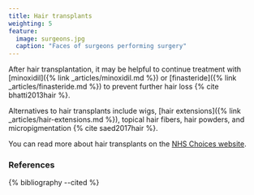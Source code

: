 ```yaml
---
title: Hair transplants
weighting: 5
feature:
  image: surgeons.jpg
  caption: "Faces of surgeons performing surgery"
---
```


After hair transplantation, it may be helpful to continue treatment with [minoxidil]({% link _articles/minoxidil.md %}) or [finasteride]({% link _articles/finasteride.md %}) to prevent further hair loss {% cite bhatti2013hair %}.

Alternatives to hair transplants include wigs, [hair extensions]({% link _articles/hair-extensions.md %}), topical hair fibers, hair powders, and micropigmentation {% cite saed2017hair %}.

You can read more about hair transplants on the [NHS Choices website](http://www.nhs.uk/Conditions/cosmetic-treatments-guide/Pages/hair-transplant.aspx).

### References

{% bibliography --cited %}
